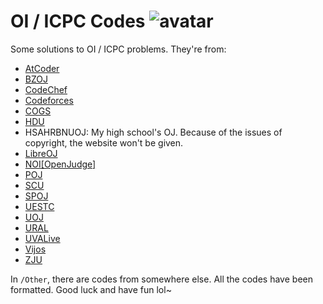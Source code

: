 # OI / ICPC Codes ![avatar](https://www.gravatar.com/avatar/db46c601e36b86f9f275e9349e798149?s=100&d=mm&r=g)

Some solutions to OI / ICPC problems. They're from:

- [AtCoder](https://atcoder.jp/)
- [BZOJ](https://darkbzoj.tk/)
- [CodeChef](https://www.codechef.com/)
- [Codeforces](https://codeforces.com/)
- [COGS](http://cogs.pro:8081/cogs/)
- [HDU](http://acm.hdu.edu.cn/)
- HSAHRBNUOJ: My high school's OJ. Because of the issues of copyright, the website won't be given.
- [LibreOJ](https://loj.ac/)
- [NOI[OpenJudge]](http://noi.openjudge.cn/)
- [POJ](http://poj.org/)
- [SCU](http://acm.scu.edu.cn/soj/)
- [SPOJ](https://www.spoj.com/)
- [UESTC](https://acm.uestc.edu.cn/home)
- [UOJ](https://uoj.ac/)
- [URAL](https://acm.timus.ru/)
- [UVALive](https://icpcarchive.ecs.baylor.edu/index.php)
- [Vijos](https://vijos.org/)
- [ZJU](http://acm.zju.edu.cn/onlinejudge/)

In `/Other`, there are codes from somewhere else. All the codes have been formatted. Good luck and have fun lol~

